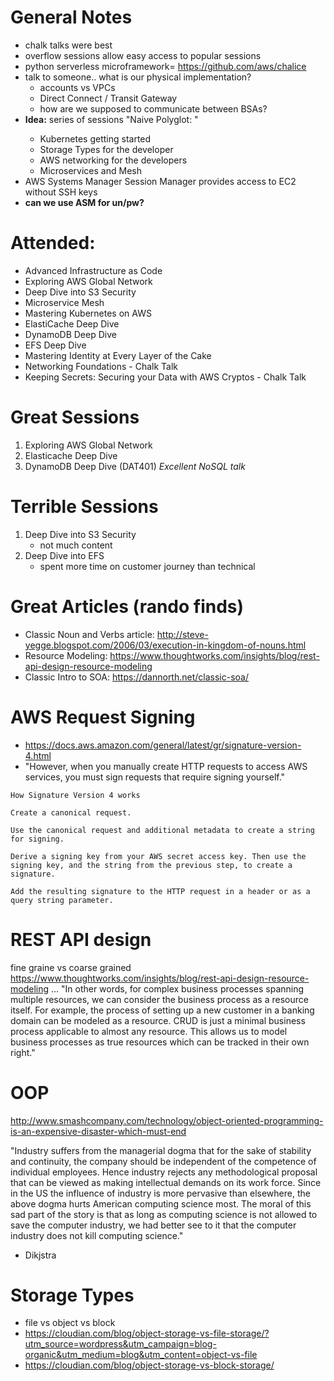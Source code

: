 # General Notes

- chalk talks were best
- overflow sessions allow easy access to popular sessions
- python serverless microframework= https://github.com/aws/chalice
- talk to someone.. what is our physical implementation?
    - accounts vs VPCs
    - Direct Connect / Transit Gateway
    - how are we supposed to communicate between BSAs?
- **Idea:** series of sessions "Naive Polyglot: <session>"
    - Kubernetes getting started
    - Storage Types for the developer
    - AWS networking for the developers
    - Microservices and Mesh
- AWS Systems Manager Session Manager provides access to EC2 without SSH keys
- **can we use ASM for un/pw?**

# Attended:
- Advanced Infrastructure as Code
- Exploring AWS Global Network
- Deep Dive into S3 Security
- Microservice Mesh
- Mastering Kubernetes on AWS
- ElastiCache Deep Dive
- DynamoDB Deep Dive
- EFS Deep Dive
- Mastering Identity at Every Layer of the Cake
- Networking Foundations - Chalk Talk
- Keeping Secrets: Securing your Data with AWS Cryptos - Chalk Talk

# Great Sessions
1. Exploring AWS Global Network
2. Elasticache Deep Dive
3. DynamoDB Deep Dive (DAT401) *Excellent NoSQL talk*

# Terrible Sessions
1. Deep Dive into S3 Security 
    - not much content
2. Deep Dive into EFS
    - spent more time on customer journey than technical

# Great Articles (rando finds)

- Classic Noun and Verbs article: http://steve-yegge.blogspot.com/2006/03/execution-in-kingdom-of-nouns.html
- Resource Modeling: https://www.thoughtworks.com/insights/blog/rest-api-design-resource-modeling
- Classic Intro to SOA: https://dannorth.net/classic-soa/

# AWS Request Signing

- https://docs.aws.amazon.com/general/latest/gr/signature-version-4.html
- "However, when you manually create HTTP requests to access AWS services, you must sign requests that require signing yourself."

```
How Signature Version 4 works

Create a canonical request.

Use the canonical request and additional metadata to create a string for signing.

Derive a signing key from your AWS secret access key. Then use the signing key, and the string from the previous step, to create a signature.

Add the resulting signature to the HTTP request in a header or as a query string parameter.
```

# REST API design

fine graine vs coarse grained
https://www.thoughtworks.com/insights/blog/rest-api-design-resource-modeling
...
"In other words, for complex business processes spanning multiple resources, we can consider the business process as a resource itself. For example, the process of setting up a new customer in a banking domain can be modeled as a resource. CRUD is just a minimal business process applicable to almost any resource. This allows us to model business processes as true resources which can be tracked in their own right."

# OOP

http://www.smashcompany.com/technology/object-oriented-programming-is-an-expensive-disaster-which-must-end

"Industry suffers from the managerial dogma that for the sake of stability and continuity, the company should be independent of the competence of individual employees. Hence industry rejects any methodological proposal that can be viewed as making intellectual demands on its work force. Since in the US the influence of industry is more pervasive than elsewhere, the above dogma hurts American computing science most. The moral of this sad part of the story is that as long as computing science is not allowed to save the computer industry, we had better see to it that the computer industry does not kill computing science."
- Dikjstra

# Storage Types

- file vs object vs block
- https://cloudian.com/blog/object-storage-vs-file-storage/?utm_source=wordpress&utm_campaign=blog-organic&utm_medium=blog&utm_content=object-vs-file
- https://cloudian.com/blog/object-storage-vs-block-storage/